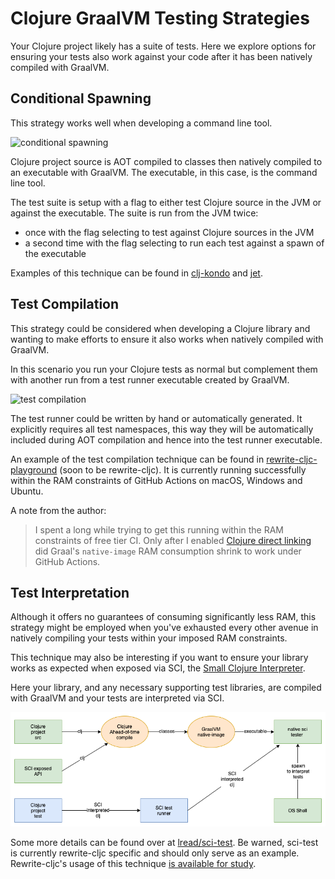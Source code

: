 # Clojure GraalVM Testing Strategies

Your Clojure project likely has a suite of tests.
Here we explore options for ensuring your tests also work against your code after it has been natively compiled with GraalVM.

## Conditional Spawning

This strategy works well when developing a command line tool.

![conditional spawning](clj-graal-testing-conditional-spawn.png)

Clojure project source is AOT compiled to classes then natively compiled to an executable with GraalVM.
The executable, in this case, is the command line tool.

The test suite is setup with a flag to either test Clojure source in the JVM or against the executable.
The suite is run from the JVM twice:

* once with the flag selecting to test against Clojure sources in the JVM
* a second time with the flag selecting to run each test against a spawn of the executable

Examples of this technique can be found in [clj-kondo](https://github.com/borkdude/clj-kondo/blob/875a6bcf660fab60e3037b862edcab23dbc6124a/test/clj_kondo/test_utils.clj#L121) and [jet](https://github.com/borkdude/jet/blob/92e186a020193645fbca5832b07c5d7c21ef9182/test/jet/test_utils.clj#L19).

## Test Compilation

This strategy could be considered when developing a Clojure library and wanting to make efforts to ensure it also works when natively compiled with GraalVM.

In this scenario you run your Clojure tests as normal but complement them with another run from a test runner executable created by GraalVM.

![test compilation](clj-graal-testing-compile.png)

The test runner could be written by hand or automatically generated.
It explicitly requires all test namespaces, this way they will be automatically included during AOT compilation and hence into the test runner executable.

An example of the test compilation technique can be found in [rewrite-cljc-playground](https://github.com/lread/rewrite-cljc-playground/blob/master/script/pure_native_test.clj) (soon to be rewrite-cljc).
It is currently running successfully within the RAM constraints of GitHub Actions on macOS, Windows and Ubuntu.

A note from the author:
> I spent a long while trying to get this running within the RAM constraints of free tier CI.
> Only after I enabled [Clojure direct linking](../README.md#native-image-compilation-time) did Graal's `native-image` RAM consumption shrink to work under GitHub Actions.

## Test Interpretation

Although it offers no guarantees of consuming significantly less RAM, this strategy might be employed when you've exhausted every other avenue in natively compiling your tests within your imposed RAM constraints.

This technique may also be interesting if you want to ensure your library works as expected when exposed via SCI, the [Small Clojure Interpreter](https://github.com/borkdude/sci).

Here your library, and any necessary supporting test libraries, are compiled with GraalVM and your tests are interpreted via SCI.

![tests sci interpreted](clj-graal-testing-sci-interpret.png)

Some more details can be found over at [lread/sci-test](https://github.com/lread/sci-test).
Be warned, sci-test is currently rewrite-cljc specific and should only serve as an example.
Rewrite-cljc's usage of this technique [is available for study](https://github.com/lread/rewrite-cljc-playground/blob/master/script/sci_native_test.clj).
